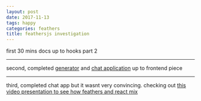 ```yaml
---
layout: post
date: 2017-11-13
tags: happy
categories: feathers
title: feathersjs investigation
---
```


first 30 mins docs up to hooks part 2

---

second, completed [generator](https://docs.feathersjs.com/guides/step-by-step/generators/readme.html) and [chat application](https://docs.feathersjs.com/guides/chat/readme.html) up to frontend piece

---

third, completed chat app but it wasnt very convincing. checking out [this video presentation to see how feathers and react mix](https://www.youtube.com/watch?v=IOwilPI4LFg&index=1&list=PLwSdIiqnDlf_lb5y1liQK2OW5daXYgKOe)
